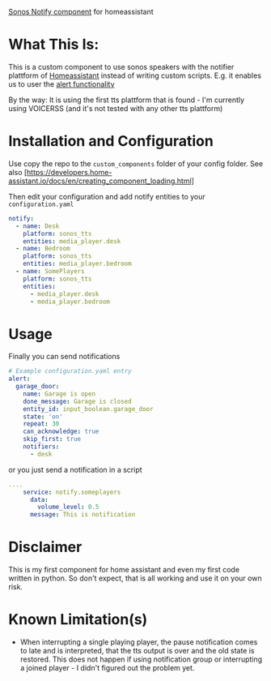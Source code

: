 [Sonos Notify component](https://github.com/ulfalfa/sonos_tts) for homeassistant

# What This Is:

This is a custom component to use sonos speakers with the notifier plattform of [Homeassistant](https://home-assistant.io) instead of writing custom scripts. E.g. it enables us to user the [alert functionality](https://www.home-assistant.io/integrations/alert/)

By the way: It is using the first tts plattform that is found - I'm currently using VOICERSS (and it's not tested with any other tts plattform)

# Installation and Configuration

Use copy the repo to the `custom_components` folder of your config folder. See also [https://developers.home-assistant.io/docs/en/creating_component_loading.html]

Then edit your configuration and add notify entities to your `configuration.yaml`

```yaml
notify:
  - name: Desk
    platform: sonos_tts
    entities: media_player.desk
  - name: Bedroom
    platform: sonos_tts
    entities: media_player.bedroom
  - name: SomePlayers
    platform: sonos_tts
    entities:
      - media_player.desk
      - media_player.bedroom
```

# Usage

Finally you can send notifications

```yaml
# Example configuration.yaml entry
alert:
  garage_door:
    name: Garage is open
    done_message: Garage is closed
    entity_id: input_boolean.garage_door
    state: 'on'
    repeat: 30
    can_acknowledge: true
    skip_first: true
    notifiers:
      - desk
```

or you just send a notification in a script

```yaml
....
    service: notify.someplayers
      data:
        volume_level: 0.5
      message: This is notification
```

# Disclaimer

This is my first component for home assistant and even my first code written in python. So don't expect, that is all working and use it on your own risk.

# Known Limitation(s)

- When interrupting a single playing player, the pause notification comes to late and is interpreted, that the tts output is over and the old state is restored. This does not happen if using notification group or interrupting a joined player - I didn't figured out the problem yet.
